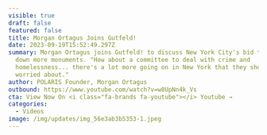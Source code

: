 ```yaml
---
visible: true
draft: false
featured: false
title: Morgan Ortagus Joins Gutfeld!
date: 2023-09-19T15:52:49.297Z
summary: Morgan Ortagus joins Gutfeld! to discuss New York City's bid to rip
  down more monuments. "How about a committee to deal with crime and
  homelessness... there's a lot more going on in New York that they should be
  worried about."
author: POLARIS Founder, Morgan Ortagus
outbound: https://www.youtube.com/watch?v=w8UpNn4k_Vs
cta: View Now On <i class="fa-brands fa-youtube"></i> Youtube →
categories:
  - Videos
image: /img/updates/img_56e3ab3b5353-1.jpeg
---
```

